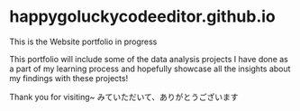 # happygoluckycodeeditor.github.io
This is the Website portfolio in progress 

This portfolio will include some of  the data analysis projects I have done as a part of my learning process and hopefully showcase all the insights about my findings with these projects!

Thank you for visiting~
みていただいて、ありがとうございます
